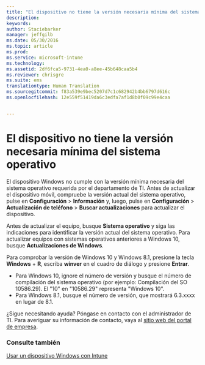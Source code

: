 ```yaml
---
title: "El dispositivo no tiene la versión necesaria mínima del sistema operativo | Microsoft Intune"
description: 
keywords: 
author: Staciebarker
manager: jeffgilb
ms.date: 05/30/2016
ms.topic: article
ms.prod: 
ms.service: microsoft-intune
ms.technology: 
ms.assetid: 2df6fca5-9731-4ea0-a8ee-45b648caa5b4
ms.reviewer: chrisgre
ms.suite: ems
translationtype: Human Translation
ms.sourcegitcommit: f83a539e9bec5207d7c1c682942b4bb6797d616c
ms.openlocfilehash: 12e559f51419da6c3edfa7af1d8b0f09c99e4caa


---
```



# El dispositivo no tiene la versión necesaria mínima del sistema operativo

El dispositivo Windows no cumple con la versión mínima necesaria del sistema operativo requerida por el departamento de TI. Antes de actualizar el dispositivo móvil, compruebe la versión actual del sistema operativo, pulse en **Configuración** &gt; **Información** y, luego, pulse en **Configuración** &gt; **Actualización de teléfono** &gt; **Buscar actualizaciones** para actualizar el dispositivo.

Antes de actualizar el equipo, busque **Sistema operativo** y siga las indicaciones para identificar la versión actual del sistema operativo. Para actualizar equipos con sistemas operativos anteriores a Windows 10, busque **Actualizaciones de Windows**.

Para comprobar la versión de Windows 10 y Windows 8.1, presione la tecla **Windows** + **R**, escriba **winver** en el cuadro de diálogo y presione **Entrar**.

- Para Windows 10, ignore el número de versión y busque el número de compilación del sistema operativo (por ejemplo: Compilación del SO 10586.29). El "10" en "10586.29" representa "Windows 10".
- Para Windows 8.1, busque el número de versión, que mostrará 6.3.xxxx en lugar de 8.1.

¿Sigue necesitando ayuda? Póngase en contacto con el administrador de TI. Para averiguar su información de contacto, vaya al [sitio web del portal de empresa](http://portal.manage.microsoft.com).

### Consulte también
[Usar un dispositivo Windows con Intune](using-your-windows-device-with-intune.md)


<!--HONumber=Jun16_HO4-->


